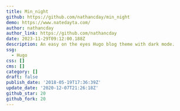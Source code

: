 ```yaml
---
title: Min_night
github: https://github.com/nathancday/min_night
demo: https://www.natedayta.com/
author: nathancday
author_link: https://github.com/nathancday
date: 2023-11-29T09:12:00.188Z
description: An easy on the eyes Hugo blog theme with dark mode.
ssg:
  - Hugo
css: []
cms: []
category: []
draft: false
publish_date: '2018-05-19T17:36:39Z'
update_date: '2020-12-07T21:26:18Z'
github_star: 20
github_fork: 20
---
```

